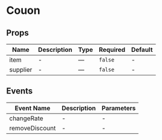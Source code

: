 # Couon

## Props

<!-- @vuese:Couon:props:start -->
|Name|Description|Type|Required|Default|
|---|---|---|---|---|
|item|-|—|`false`|-|
|supplier|-|—|`false`|-|

<!-- @vuese:Couon:props:end -->


## Events

<!-- @vuese:Couon:events:start -->
|Event Name|Description|Parameters|
|---|---|---|
|changeRate|-|-|
|removeDiscount|-|-|

<!-- @vuese:Couon:events:end -->


